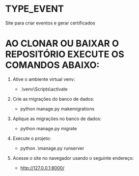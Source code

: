 # TYPE_EVENT
Site para criar eventos e gerar certificados

# AO CLONAR OU BAIXAR O REPOSITÓRIO EXECUTE OS COMANDOS ABAIXO:

 1. Ative o ambiente virtual venv:
    - .\venv\Scripts\activate


2. Crie as migrações do banco de dados:
    - python manage.py makemigrations


3. Aplique as migrações no banco de dados:
    - python manage.py migrate


4. Execute o projeto:
    - python .\manage.py runserver
  

5. Acesse o site no navegador usando o seguinte endereço:
   - http://127.0.0.1:8000/
